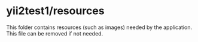 # yii2test1/resources

This folder contains resources (such as images) needed by the application. This file can
be removed if not needed.
